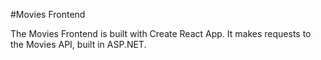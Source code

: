 #Movies Frontend

The Movies Frontend is built with Create React App. It makes requests to the Movies API, built in ASP.NET.
